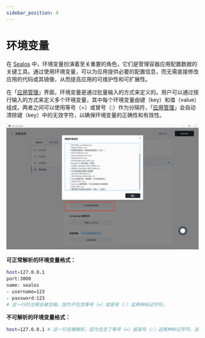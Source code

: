 ```yaml
---
sidebar_position: 4
---
```


# 环境变量

在 [Sealos](https://cloud.sealos.io) 中，环境变量扮演着至关重要的角色，它们是管理容器应用配置数据的关键工具。通过使用环境变量，可以为应用提供必要的配置信息，而无需直接修改应用的代码或其镜像，从而提高应用的可维护性和可扩展性。

在「[应用管理](/guides/applaunchpad/applaunchpad.md)」界面，环境变量是通过批量输入的方式来定义的。用户可以通过按行输入的方式来定义多个环境变量，其中每个环境变量由键（key）和值（value）组成，两者之间可以使用等号（=）或冒号（:）作为分隔符，「[应用管理](/guides/applaunchpad/applaunchpad.md)」会自动清除键（key）中的无效字符，以确保环境变量的正确性和有效性。

![](./images/applaunchpad12.png)

**可正常解析的环境变量格式：**

```bash
host=127.0.0.1
port:3000
name: sealos
- username=123
- password:123
# 这一行的注释会被忽略。因为不包含等号（=）或冒号（:）这两种标记字符。
```

**不可解析的环境变量格式：**

```bash
host=127.0.0.1 # 这一行会被解析，因为包含了等号（=）或冒号（:）这两种标记字符。这里的注释也会被解析，因为前面已经有等号（=）了。
```